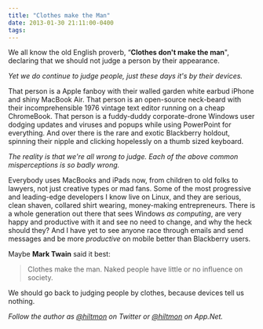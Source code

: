 ```yaml
---
title: "Clothes make the Man"
date: 2013-01-30 21:11:00-0400
tags: 
---
```


We all know the old English proverb, “**Clothes don't make the man**", declaring that we should not judge a person by their appearance.

*Yet we do continue to judge people, just these days it's by their devices.*

That person is a Apple fanboy with their walled garden white earbud iPhone and shiny MacBook Air. That person is an open-source neck-beard with their incomprehensible 1976 vintage text editor running on a cheap ChromeBook. That person is a fuddy-duddy corporate-drone Windows user dodging updates and viruses and popups while using PowerPoint for everything. And over there is the rare and exotic Blackberry holdout, spinning their nipple and clicking hopelessly on a thumb sized keyboard. 

*The reality is that we're all wrong to judge. Each of the above common misperceptions is so badly wrong.*

Everybody uses MacBooks and iPads now, from children to old folks to lawyers, not just creative types or mad fans. Some of the most progressive and leading-edge developers I know live on Linux, and they are serious, clean shaven, collared shirt wearing, money-making entrepreneurs. There is a whole generation out there that sees Windows *as computing*, are very happy and productive with it and see no need to change, and why the heck should they? And I have yet to see anyone race through emails and send messages and be more *productive* on mobile better than Blackberry users.

Maybe **Mark Twain** said it best:

> Clothes make the man. Naked people have little or no influence on society.

We should go back to judging people by clothes, because devices tell us nothing.

*Follow the author as [@hiltmon](https://twitter.com/hiltmon) on Twitter or [@hiltmon](http://alpha.app.net/hiltmon) on App.Net.*
